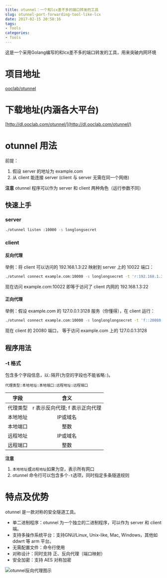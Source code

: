 ```yaml
---
title: otunnel：一个和lcx差不多的端口转发的工具
slug: otunnel-port-forwarding-tool-like-lcx
date: 2017-02-15 20:58:16
tags:
- Tools
categories:
- Tools
---
```

这是一个采用Golang编写的和lcx差不多的端口转发的工具，用来突破内网环境

# 项目地址
[ooclab/otunnel](https://github.com/ooclab/otunnel)
<!--more-->
# 下载地址(内涵各大平台)
[http://dl.ooclab.com/otunnel/](http://dl.ooclab.com/otunnel/)

# otunnel 用法
前提：
1. 假设 server 的地址为 example.com
2. 从 client 能连接 server (client 与 server 无需在同一个网络)

**注意**  otunnel 程序可以作为 server 和 client 两种角色（运行参数不同）

## 快速上手

### server
```bash
./otunnel listen :10000 -s longlongsecret
```

### client
#### 反向代理
举例：将 client 可以访问的 192.168.1.3:22 映射到 server 上的 10022 端口：
```bash
./otunnel connect example.com:10000 -s longlongsecret -t 'r:192.168.1.3:22::10022'
```
现在访问 example.com:10022 即等于访问了 client 内网的 192.168.1.3:22

#### 正向代理
举例：假设 example.com 的 127.0.0.1:3128 服务（你懂得），在 client 运行：
```bash
./otunnel connect example.com:10000 -s longlonglongsecret -t 'f::20080:127.0.0.1:3128'
```
现在 client 的 20080 端口， 等于访问 example.com 上的 127.0.0.1:3128

## 程序用法
### -t 格式
包含多个字段信息，以` : `隔开(为空的字段也不能省略` : `)。

```
代理类型:本地地址:本地端口:远程地址:远程端口
```

| 字段 | 含义 |
| ------------- |:-------------:|
| 代理类型 | r 表示反向代理; f 表示正向代理 |
| 本地地址 | IP或域名 |
| 本地端口 | 整数 |
| 远程地址 | IP或域名 |
| 远程端口 | 整数 |

**注意**
1. `本地地址`或`远程地址`如果为空，表示所有网口
2. otunnel 命令行可以包含多个`-t`选项，同时指定多条隧道规则

# 特点及优势
otunnel 是一款对称的安全隧道工具。

- 单二进制程序：otunnel 为一个独立的二进制程序，可以作为 server 和 client 端。
- 支持多操作系统平台：支持GNU/Linux, Unix-like, Mac, Windows，其他如 ddwrt 等 arm 平台。
- 无需配置文件：命令行使用
- 对称设计：同时支持 正、反向代理（端口映射）
-  安全加密：支持 AES 对称加密

![otunnel反向代理图示](https://ooo.0o0.ooo/2017/02/15/58a455a1b0a71.png)
